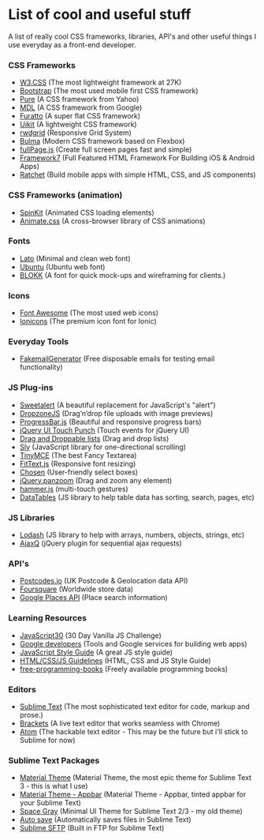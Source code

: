 # List of cool and useful stuff

A list of really cool CSS frameworks, libraries, API's and other useful things I use everyday as a front-end developer.

### CSS Frameworks
  - [W3.CSS](http://www.w3schools.com/w3css/) (The most lightweight framework at 27K)
  - [Bootstrap](http://getbootstrap.com/) (The most used mobile first CSS framework)
  - [Pure](http://purecss.io/) (A CSS framework from Yahoo)
  - [MDL](http://www.getmdl.io/) (A CSS framework from Google)
  - [Furatto](http://icalialabs.github.io/furatto/) (A super flat CSS framework)
  - [Uikit](http://getuikit.com/) (A lightweight CSS framework)
  - [rwdgrid](https://github.com/gsvineeth/rwdgrid) (Responsive Grid System)
  - [Bulma](http://bulma.io/) (Modern CSS framework based on Flexbox)
  - [fullPage.js](https://github.com/alvarotrigo/fullPage.js) (Create full screen pages fast and simple)
  - [Framework7](http://framework7.io/) (Full Featured HTML Framework For Building iOS & Android Apps)
  - [Ratchet](http://goratchet.com/) (Build mobile apps with simple HTML‚ CSS‚ and JS components)

### CSS Frameworks (animation)
  - [SpinKit](http://tobiasahlin.com/spinkit/) (Animated CSS loading elements)
  - [Animate.css](https://daneden.github.io/animate.css/) (A cross-browser library of CSS animations)

### Fonts
  - [Lato](https://www.google.com/fonts/specimen/Lato) (Minimal and clean web font)
  - [Ubuntu](https://fonts.google.com/specimen/Ubuntu) (Ubuntu web font)
  - [BLOKK](http://www.blokkfont.com/) (A font for quick mock-ups and wireframing for clients.)

### Icons
  - [Font Awesome](https://fortawesome.github.io/Font-Awesome/) (The most used web icons)
  - [Ionicons](https://github.com/driftyco/ionicons/) (The premium icon font for Ionic)
   
### Everyday Tools
  - [FakemailGenerator](http://www.fakemailgenerator.com/) (Free disposable emails for testing email functionality)

### JS Plug-ins
  - [Sweetalert](http://t4t5.github.io/sweetalert/) (A beautiful replacement for JavaScript's "alert")
  - [DropzoneJS](http://www.dropzonejs.com/) (Drag’n’drop file uploads with image previews)
  - [ProgressBar.js](http://kimmobrunfeldt.github.io/progressbar.js/) (Beautiful and responsive progress bars)
  - [jQuery UI Touch Punch](http://touchpunch.furf.com/) (Touch events for jQuery UI)
  - [Drag and Droppable lists](http://bevacqua.github.io/dragula/) (Drag and drop lists)
  - [Sly](http://darsa.in/sly/) (JavaScript library for one-directional scrolling)
  - [TinyMCE](https://github.com/tinymce/tinymce) (The best Fancy Textarea)
  - [FitText.js](https://github.com/davatron5000/FitText.js) (Responsive font resizing)
  - [Chosen](http://harvesthq.github.io/chosen/) (User-friendly select boxes)
  - [jQuery.panzoom](http://timmywil.github.io/jquery.panzoom/) (Drag and zoom any element)
  - [hammer.js](https://github.com/hammerjs/hammer.js) (multi-touch gestures)
  - [DataTables](https://datatables.net/) (JS library to help table data has sorting, search, pages, etc)

### JS Libraries
  - [Lodash](https://lodash.com/) (JS library to help with arrays, numbers, objects, strings, etc)
  - [AjaxQ](http://foliotek.github.io/AjaxQ/) (jQuery plugin for sequential ajax requests)

### API's
  - [Postcodes.io](http://postcodes.io/) (UK Postcode & Geolocation data API)
  - [Foursquare](https://developer.foursquare.com/) (Worldwide store data)
  - [Google Places API](https://developers.google.com/places/) (Place search information)

### Learning Resources
  - [JavaScript30](https://github.com/wesbos/JavaScript30) (30 Day Vanilla JS Challenge)
  - [Google developers](https://developers.google.com/web/) (Tools and Google services for building web apps)
  - [JavaScript Style Guide](https://github.com/airbnb/javascript) (A great JS style guide)
  - [HTML/CSS/JS Guidelines](https://github.com/bendc/frontend-guidelines) (HTML, CSS and JS  Style Guide)
  - [free-programming-books](https://github.com/vhf/free-programming-books) (Freely available programming books)

### Editors
  - [Sublime Text](http://www.sublimetext.com/) (The most sophisticated text editor for code, markup and prose.)
  - [Brackets](http://brackets.io/) (A live text editor that works seamless with Chrome)
  - [Atom](http://brackets.io/) (The hackable text editor - This may be the future but i'll stick to Sublime for now)

### Sublime Text Packages
  - [Material Theme](https://github.com/equinusocio/material-theme) (Material Theme, the most epic theme for Sublime Text 3 - this is what I use)
  - [Material Theme - Appbar](https://github.com/equinusocio/material-theme-appbar) (Material Theme - Appbar, tinted appbar for your Sublime Text)
  - [Space Gray](http://kkga.github.io/spacegray/) (Minimal UI Theme for Sublime Text 2/3 - my old theme)
  - [Auto save](https://github.com/jamesfzhang/auto-save) (Automatically saves files in Sublime Text)
  - [Sublime SFTP](https://wbond.net/sublime_packages/sftp) (Built in FTP for Sublime Text)